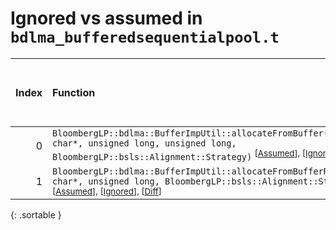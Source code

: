 # Ignored vs assumed in `bdlma_bufferedsequentialpool.t`

<script src="../sorttable.js"></script>

|   Index | Function                                                                                                                                                                                                                 |   Difference in number of lines |   Function size difference in bytes |   Number of lines in assumed build | Number of bytes in assumed build   |   Number of lines in ignored build | Number of bytes in ignored build   |
|--------:|:-------------------------------------------------------------------------------------------------------------------------------------------------------------------------------------------------------------------------|--------------------------------:|------------------------------------:|-----------------------------------:|:-----------------------------------|-----------------------------------:|:-----------------------------------|
|       0 | `BloombergLP::bdlma::BufferImpUtil::allocateFromBuffer(long*, char*, unsigned long, unsigned long, BloombergLP::bsls::Alignment::Strategy)` <sup>\[[Assumed](0-assume)\], \[[Ignored](0-none)\], \[[Diff](0-diff.html)\] |                               7 |                                  16 |                                112 | 4,258,592                          |                                 96 | 4,258,528                          |
|       1 | `BloombergLP::bdlma::BufferImpUtil::allocateFromBufferRaw(long*, char*, unsigned long, BloombergLP::bsls::Alignment::Strategy)` <sup>\[[Assumed](1-assume)\], \[[Ignored](1-none)\], \[[Diff](1-diff.html)\]             |                              -9 |                                 -16 |                                 80 | 4,258,848                          |                                 96 | 4,258,768                          |
{: .sortable }

